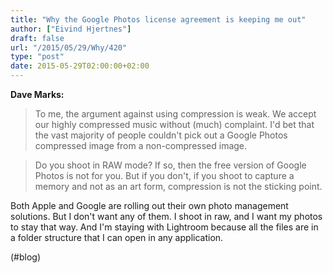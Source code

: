 ```yaml
---
title: "Why the Google Photos license agreement is keeping me out"
author: ["Eivind Hjertnes"]
draft: false
url: "/2015/05/29/Why/420"
type: "post"
date: 2015-05-29T02:00:00+02:00
---
```


**Dave Marks:**

> To me, the argument against using compression is weak. We accept our
> highly compressed music without (much) complaint. I'd bet that the
> vast majority of people couldn't pick out a Google Photos compressed
> image from a non-compressed image.

<!--quoteend-->

> Do you shoot in RAW mode? If so, then the free version of Google
> Photos is not for you. But if you don't, if you shoot to capture a
> memory and not as an art form, compression is not the sticking point.

Both Apple and Google are rolling out their own photo management
solutions. But I don't want any of them. I shoot in raw, and I want my
photos to stay that way. And I'm staying with Lightroom because all the
files are in a folder structure that I can open in any application.

(#blog)
